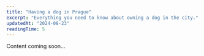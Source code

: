 ```yaml
---
title: "Having a dog in Prague"
excerpt: "Everything you need to know about owning a dog in the city."
updatedAt: "2024-08-23"
readingTime: 5
---
```


Content coming soon...

